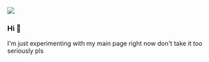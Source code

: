 ![](page-gif.gif)

### Hi 👋
I'm just experimenting with my main page right now don't take it too seriously pls
